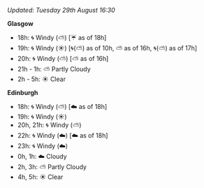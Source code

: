 *Updated: Tuesday 29th August 16:30*

**Glasgow**

* 18h: :cyclone: Windy (:partly_sunny:) [:umbrella: as of 18h]
* 19h: :cyclone: Windy (:sunny:) [:cyclone:(:partly_sunny:) as of 10h, :partly_sunny: as of 16h, :cyclone:(:partly_sunny:) as of 17h]
* 20h: :cyclone: Windy (:partly_sunny:) [:partly_sunny: as of 16h]
* 21h - 1h: :partly_sunny: Partly Cloudy
* 2h - 5h: :sunny: Clear

**Edinburgh**

* 18h: :cyclone: Windy (:partly_sunny:) [:cloud: as of 18h]
* 19h: :cyclone: Windy (:sunny:)
* 20h, 21h: :cyclone: Windy (:partly_sunny:)
* 22h: :cyclone: Windy (:cloud:) [:cloud: as of 18h]
* 23h: :cyclone: Windy (:cloud:)
* 0h, 1h: :cloud: Cloudy
* 2h, 3h: :partly_sunny: Partly Cloudy
* 4h, 5h: :sunny: Clear
